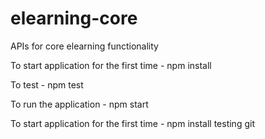 # elearning-core
APIs for core elearning functionality


To start application for the first time - npm install

To test - npm test

To run the application - npm start

To start application for the first time - npm install
testing git


